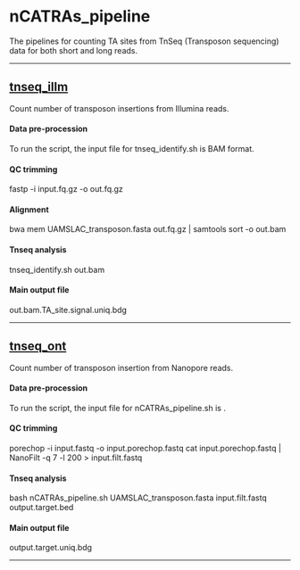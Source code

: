 # nCATRAs_pipeline

The pipelines for counting TA sites from TnSeq (Transposon sequencing) data for both short and long reads.

---

## [tnseq_illm](https://github.com/piroonj/ncatras_pipeline/tree/master/tnseq_illm)
Count number of transposon insertions from Illumina reads.

#### Data pre-procession
To run the script, the input file for tnseq_identify.sh is BAM format.

#### QC trimming
fastp -i input.fq.gz -o out.fq.gz 

#### Alignment
bwa mem UAMSLAC_transposon.fasta out.fq.gz | samtools sort -o out.bam 

#### Tnseq analysis
tnseq_identify.sh out.bam 

#### Main output file
out.bam.TA_site.signal.uniq.bdg

---

## [tnseq_ont](https://github.com/piroonj/ncatras_pipeline/tree/master/tnseq_ont)

Count number of transposon insertion from Nanopore reads.

#### Data pre-procession
To run the script, the input file for nCATRAs_pipeline.sh is .

#### QC trimming
porechop -i input.fastq -o input.porechop.fastq
cat input.porechop.fastq | NanoFilt -q 7 -l 200 > input.filt.fastq

#### Tnseq analysis
bash nCATRAs_pipeline.sh UAMSLAC_transposon.fasta input.filt.fastq output.target.bed

#### Main output file
output.target.uniq.bdg

---

